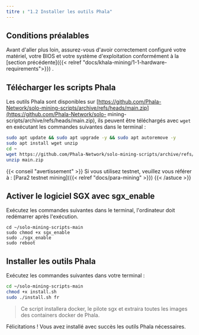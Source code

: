 ```yaml
---
titre : "1.2 Installer les outils Phala"
---
```


## Conditions préalables

Avant d'aller plus loin, assurez-vous d'avoir correctement configuré votre matériel, votre BIOS et votre système d'exploitation conformément à la [section précédente]({{< relref "docs/khala-mining/1-1-hardware-requirements">}}) .

## Télécharger les scripts Phala

Les outils Phala sont disponibles sur [https://github.com/Phala-Network/solo-mining-scripts/archive/refs/heads/main.zip](https://github.com/Phala-Network/solo- mining-scripts/archive/refs/heads/main.zip), ils peuvent être téléchargés avec `wget` en exécutant les commandes suivantes dans le terminal :

```bash
sudo apt update && sudo apt upgrade -y && sudo apt autoremove -y
sudo apt install wget unzip
cd ~
wget https://github.com/Phala-Network/solo-mining-scripts/archive/refs/heads/main.zip
unzip main.zip
```
{{< conseil "avertissement" >}}
Si vous utilisez testnet, veuillez vous référer à : [Para2 testnet mining]({{< relref "docs/para-mining" >}})
{{< /astuce >}}

## Activer le logiciel SGX avec sgx_enable
Exécutez les commandes suivantes dans le terminal, l'ordinateur doit redémarrer après l'exécution.

```shell
cd ~/solo-mining-scripts-main
sudo chmod +x sgx_enable
sudo ./sgx_enable
sudo reboot
```

## Installer les outils Phala

Exécutez les commandes suivantes dans votre terminal :

```bash
cd ~/solo-mining-scripts-main
chmod +x install.sh
sudo ./install.sh fr
```
> Ce script installera docker, le pilote sgx et extraira toutes les images des containers docker de Phala.

Félicitations ! Vous avez installé avec succès les outils Phala nécessaires.
